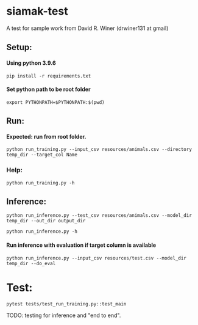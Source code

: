 # siamak-test
A test for sample work from David R. Winer (drwiner131 at gmail)

## Setup:
#### Using python 3.9.6
```
pip install -r requirements.txt
```

#### Set python path to be root folder
```commandline
export PYTHONPATH=$PYTHONPATH:$(pwd)
```

## Run:
#### Expected: run from root folder.

```
python run_training.py --input_csv resources/animals.csv --directory temp_dir --target_col Name
```

### Help:
```commandline 
python run_training.py -h
```

## Inference:
```
python run_inference.py --test_csv resources/animals.csv --model_dir temp_dir --out_dir output_dir 
```

```commandline 
python run_inference.py -h
```


#### Run inference with evaluation if target column is available
```
python run_inference.py --input_csv resources/test.csv --model_dir temp_dir --do_eval
```

# Test:
```commandline
pytest tests/test_run_training.py::test_main
```

TODO: testing for inference and "end to end".
